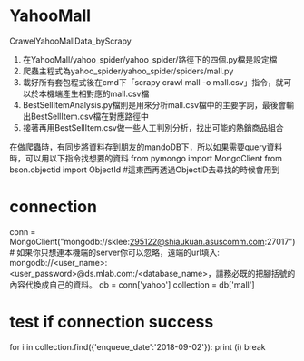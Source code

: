 # YahooMall
CrawelYahooMallData_byScrapy

1. 在YahooMall/yahoo_spider/yahoo_spider/路徑下的四個.py檔是設定檔
2. 爬蟲主程式為yahoo_spider/yahoo_spider/spiders/mall.py
3. 載好所有套包程式後在cmd下「scrapy crawl mall -o mall.csv」指令，就可以於本機端產生相對應的mall.csv檔
4. BestSellItemAnalysis.py檔則是用來分析mall.csv檔中的主要字詞，最後會輸出BestSellItem.csv檔在對應路徑中
5. 接著再用BestSellItem.csv做一些人工判別分析，找出可能的熱銷商品組合


在做爬蟲時，有同步將資料存到朋友的mandoDB下，所以如果需要query資料時，可以用以下指令找想要的資料
from pymongo import MongoClient
from bson.objectid import ObjectId #這東西再透過ObjectID去尋找的時候會用到

# connection
conn = MongoClient("mongodb://sklee:295122@shiaukuan.asuscomm.com:27017") # 如果你只想連本機端的server你可以忽略，遠端的url填入: mongodb://<user_name>:<user_password>@ds<xxxxxx>.mlab.com:<xxxxx>/<database_name>，請務必既的把腳括號的內容代換成自己的資料。
db = conn['yahoo']
collection = db['mall']

# test if connection success
for i in collection.find({'enqueue_date':'2018-09-02'}):
    print (i)
    break
